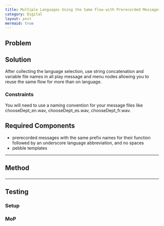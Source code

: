 ```yaml
---
title: Multiple Languages Using the Same Flow with Prerecorded Messages
category: Digital
layout: post
mermaid: true
---
```


## Problem



## Solution
After collecting the language selection, use string concatenation and variable file names in all play message and menu nodes allowing you to reuse the same flow for more than on language.

### Constraints
You will need to use a naming convention for your message files like chooseDept_en.wav, chooseDept_es.wav, chooseDept_fr.wav.  

## Required Components
- prerecorded messages with the same prefix names for their function followed by an underscore language abbreviation, and no spaces 
- pebble templates



---

## Method

### 


---


## Testing

### Setup


### MoP